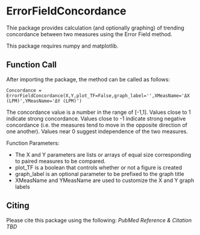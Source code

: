 # ErrorFieldConcordance

Thie package provides calculation (and optionally graphing) of trending concordance between two measures using the Error Field method.

This package requires numpy and matplotlib.

## Function Call
After importing the package, the method can be called as follows:

```
Concordance = ErrorFieldConcordance(X,Y,plot_TF=False,graph_label='',XMeasName='ΔX (LPM)',YMeasName='ΔY (LPM)')
```

The concordance value is a number in the range of \[-1,1\].  Values close to 1 indicate strong concordance.  Values close to -1 indicate strong negative concordance (i.e. the measures tend to move in the opposite direction of one another). Values near 0 suggest independence of the two measures. 

Function Parameters:
+ The X and Y parameters are lists or arrays of equal size corresponding to paired measures to be compared.
+ plot_TF is a boolean that controls whether or not a figure is created
+ graph_label is an optional parameter to be prefixed to the graph title
+ XMeasName and YMeasName are used to customize the X and Y graph labels


## Citing
Please cite this package using the following:  *PubMed Reference & Citation TBD*